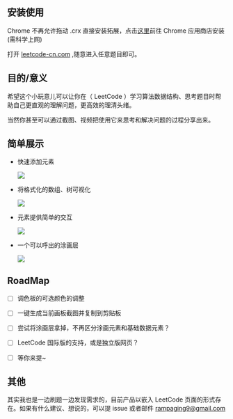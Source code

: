 ## 安装使用
Chrome 不再允许拖动 .crx 直接安装拓展，点击[这里](https://chrome.google.com/webstore/detail/leetboard/epgkhlehioniabckannelkbnpdjgjfan)前往 Chrome 应用商店安装(需科学上网)

打开 [leetcode-cn.com](https://leetcode-cn.com/problemset/all/) ,随意进入任意题目即可。

## 目的/意义

希望这个小玩意儿可以让你在（ LeetCode ）学习算法数据结构、思考题目时帮助自己更直观的理解问题，更高效的理清头绪。

当然你甚至可以通过截图、视频把使用它来思考和解决问题的过程分享出来。

## 简单展示

- 快速添加元素

  ![](https://s1.ax1x.com/2020/03/31/GKQ7gx.gif)

- 将格式化的数组、树可视化

  ![](https://s1.ax1x.com/2020/03/31/GKQLDO.gif)

- 元素提供简单的交互

  ![](https://s1.ax1x.com/2020/03/31/GKQjVe.gif)

- 一个可以呼出的涂画层

  ![](https://s1.ax1x.com/2020/03/31/GKQx5d.gif)

  

## RoadMap

- [ ] 调色板的可选颜色的调整

- [ ] 一键生成当前画板截图并复制到剪贴板

- [ ] 尝试将涂画层拿掉，不再区分涂画元素和基础数据元素？

- [ ] LeetCode 国际版的支持，或是独立版网页？

- [ ] 等你来提~


## 其他

其实我也是一边刷题一边发现需求的，目前产品以嵌入 LeetCode 页面的形式存在。如果有什么建议、想说的，可以提 issue 或者邮件 rampaging9@gmail.com 
